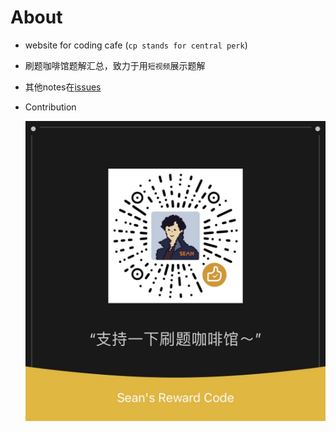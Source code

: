 # About 

- website for coding cafe (`cp stands for central perk`) 

- 刷题咖啡馆题解汇总，致力于用`短视频`展示题解

- 其他notes在[issues](https://github.com/code-cp/code-cp.github.io/issues)

- Contribution 

  ![qr](./assets/qr.jpeg)
